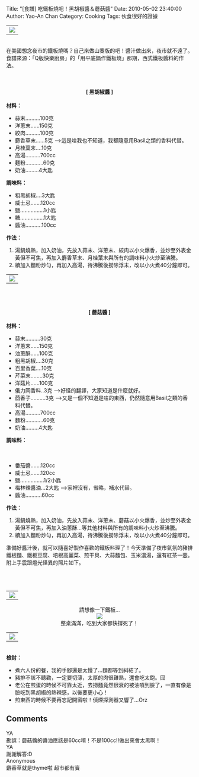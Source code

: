 Title: "[食譜] 吃鐵板燒吧！黑胡椒醬＆蘑菇醬"
Date: 2010-05-02 23:40:00
Author: Yao-An Chan
Category: Cooking
Tags: 伙食很好的證據


<div class='post'>
<center><table style="width: auto;"><tbody><tr><td><a href="http://picasaweb.google.com/lh/photo/qeQdch9QUTB18HGWGt8pGw?feat=embedwebsite"><img src="http://lh3.ggpht.com/_mvtDPM7iODU/S95dsmF6FAI/AAAAAAAAHJk/28uzjPitzOU/s400/YAN_8497.JPG" /></a></td></tr></tbody></table></center><br />在美國想念夜市的鐵板燒嗎？自己來做山寨版的吧！醬汁做出來，夜市就不遠了。<br />食譜來源：「Q版快樂廚房」的「用平底鍋作鐵板燒」那期，西式鐵板醬料的作法。<br /><br /><br /><br /><center><b>[ 黑胡椒醬 ]</b></center><br /><b>材料：</b><br /><ul><li>蒜末..........100克</li><li>洋蔥末......150克</li><li>絞肉..........100克</li><li>麝香草末......5克 --&gt;這是啥我也不知道，我都隨意用Basil之類的香料代替。</li><li>月桂葉末....10克</li><li>高湯..........700cc</li><li>麵粉............60克</li><li>奶油.........4大匙</li></ul><b>調味料：</b><br /><ul><li>粗黑胡椒....3大匙</li><li>威士忌.......120cc</li><li>鹽................1小匙</li><li>糖................1大匙</li><li>醬油...........100cc</li></ul><b>作法：</b><br /><ol><li>湯鍋燒熱，加入奶油，先放入蒜末、洋蔥末、絞肉以小火爆香，並炒至外表金黃但不可焦，再加入麝香草末、月桂葉末與所有的調味料小火炒至沸騰。</li><li>續加入麵粉炒勻，再加入高湯，待沸騰後撈除浮末，改以小火煮40分鐘即可。</li></ol><center> <table style="width: auto;"><tbody><tr><td><a href="http://picasaweb.google.com/lh/photo/AGUpKvMR-s1GTPEg_HK3zQ?feat=embedwebsite"><img src="http://lh3.ggpht.com/_mvtDPM7iODU/S95dqL0IQXI/AAAAAAAAHJg/VsRmGUOMV_0/s400/YAN_8492.JPG" /></a></td></tr></tbody></table></center><br /><br /><br /><center><b>[ 蘑菇醬 ]</b></center><br /><div style="margin-bottom: 0px; margin-left: 0px; margin-right: 0px; margin-top: 0px;"><b>材料：</b><br /><ul><li>蒜末..........30克</li><li>洋蔥末......150克</li><li>油蔥酥......100克</li><li>粗黑胡椒....30克</li><li>百里香葉....10克</li><li>芹菜末........30克</li><li>洋菇片......100克</li><li>俄力岡香料..3克 --&gt;好怪的翻譯，大家知道是什麼就好。</li><li>茴香子..........3克 --&gt;又是一個不知道是啥的東西，仍然隨意用Basil之類的香料代替。</li><li>高湯..........700cc</li><li>麵粉............60克</li><li>奶油.........4大匙</li></ul></div><div style="margin-bottom: 0px; margin-left: 0px; margin-right: 0px; margin-top: 0px;"><b>調味料：</b><br /><b></b><br /><b></b><br /><b><ul><li><span class="Apple-style-span" style="font-weight: normal;">番茄醬.......120cc</span></li><li><span class="Apple-style-span" style="font-weight: normal;">威士忌.......120cc</span></li><li><span class="Apple-style-span" style="font-weight: normal;">鹽................1/2小匙</span></li><li><span class="Apple-style-span" style="font-weight: normal;">梅林辣醬油...2大匙 --&gt;家裡沒有，省略，補水代替。</span></li><li><span class="Apple-style-span" style="font-weight: normal;">醬油...........60cc</span></li></ul></b></div><div style="margin-bottom: 0px; margin-left: 0px; margin-right: 0px; margin-top: 0px;"><b>作法：</b><br /><ol><li>湯鍋燒熱，加入奶油，先放入蒜末、洋蔥末、蘑菇以小火爆香，並炒至外表金黃但不可焦，再加入油蔥酥...等其他材料與所有的調味料小火炒至沸騰。</li><li>續加入麵粉炒勻，再加入高湯，待沸騰後撈除浮末，改以小火煮40分鐘即可。</li></ol></div>準備好醬汁後，就可以隨喜好製作喜歡的鐵板料理了！今天準備了夜市氣氛的豬排鐵板麵、鐵板豆腐、培根高麗菜、煎干貝、大蒜麵包、玉米濃湯，還有紅茶一壺。附上手震跟燈光怪異的照片如下。<br /><br /><br /><center><br /><table style="width: auto;"><tbody><tr><td><a href="http://picasaweb.google.com/lh/photo/TUuCP4hBZ-YPL77zytUGcA?feat=embedwebsite"><img src="http://lh6.ggpht.com/_mvtDPM7iODU/S95dxQWmpmI/AAAAAAAAHJs/jQe48WO4Uzw/s400/YAN_8500.JPG" /></a></td></tr></tbody></table>請想像一下鐵板...<br /><div class="separator" style="clear: both; text-align: center;"><a href="http://4.bp.blogspot.com/_mvtDPM7iODU/S95u2ZymM9I/AAAAAAAAHLM/1HvvWndU7Mk/s1600/Screen+shot+2010-05-02+at+11.35.02+PM.png" imageanchor="1" style="margin-left: 1em; margin-right: 1em;"><img border="0" src="http://4.bp.blogspot.com/_mvtDPM7iODU/S95u2ZymM9I/AAAAAAAAHLM/1HvvWndU7Mk/s320/Screen+shot+2010-05-02+at+11.35.02+PM.png" /></a></div>整桌滿滿，吃到大家都快撐死了！<br /><table style="width: auto;"><tbody><tr><td><a href="http://picasaweb.google.com/lh/photo/LC6B24I9DLvTkJAlLHyPkg?feat=embedwebsite"><img src="http://lh6.ggpht.com/_mvtDPM7iODU/S95dvMuraiI/AAAAAAAAHJo/Gzrgox0uIJ0/s400/YAN_8499.JPG" /></a></td></tr></tbody></table></center><br /><b>檢討：</b><br /><ul><li>煮六人份的餐，我的手腳還是太慢了...麵都等到糾結了。</li><li>豬排不該不聽勸，一定要切薄，太厚的肉很難熟，還會吃太飽。囧</li><li>老公在煎蛋的時候不可靠太近，去撈麵竟然很衰的被油噴到臉了，一直有像是臉吃到黑胡椒的熱辣感，以後要更小心！<br /></li><li>煎東西的時候不要再忘記開窗啦！偵煙探測器又響了...Orz<br /></li></ul></div>
<h2>Comments</h2>
<div class='comments'>
<div class='comment'>
<div class='author'>YA</div>
<div class='content'>
勘誤：蘑菇醬的醬油應該是60cc唷！不是100cc!!做出來會太黑啊！</div>
</div>
<div class='comment'>
<div class='author'>YA</div>
<div class='content'>
謝謝解答:D</div>
</div>
<div class='comment'>
<div class='author'>Anonymous</div>
<div class='content'>
麝香草就是thyme啦 超市都有賣</div>
</div>
</div>
